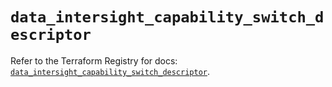 # `data_intersight_capability_switch_descriptor`

Refer to the Terraform Registry for docs: [`data_intersight_capability_switch_descriptor`](https://registry.terraform.io/providers/ciscodevnet/intersight/1.0.71/docs/data-sources/capability_switch_descriptor).
